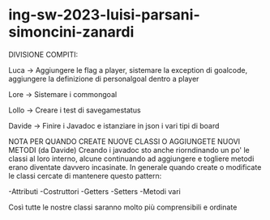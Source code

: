 # ing-sw-2023-luisi-parsani-simoncini-zanardi

DIVISIONE COMPITI:

Luca -> Aggiungere le flag a player, sistemare la exception di goalcode, aggiungere la definizione di personalgoal dentro a player

Lore -> Sistemare i commongoal

Lollo -> Creare i test di savegamestatus

Davide -> Finire i Javadoc e istanziare in json i vari tipi di board

NOTA PER QUANDO CREATE NUOVE CLASSI O AGGIUNGETE NUOVI METODI (da Davide)
Creando i javadoc sto anche riorndinando un po' le classi al loro interno, alcune continuando ad aggiungere e togliere metodi erano diventate davvero incasinate.
In generale quando create o modificate le classi cercate di mantenere questo pattern:

-Attributi
-Costruttori
-Getters
-Setters
-Metodi vari

Così tutte le nostre classi saranno molto più comprensibili e ordinate
 
